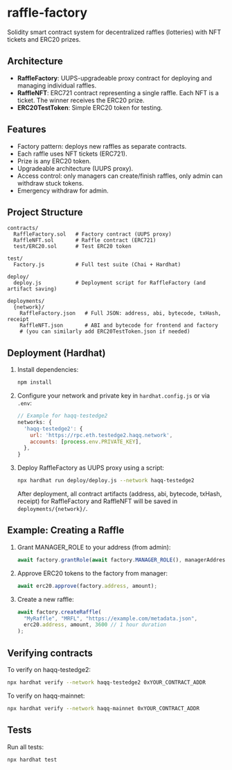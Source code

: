 # raffle-factory

Solidity smart contract system for decentralized raffles (lotteries) with NFT tickets and ERC20 prizes.

## Architecture
- **RaffleFactory**: UUPS-upgradeable proxy contract for deploying and managing individual raffles.
- **RaffleNFT**: ERC721 contract representing a single raffle. Each NFT is a ticket. The winner receives the ERC20 prize.
- **ERC20TestToken**: Simple ERC20 token for testing.

## Features
- Factory pattern: deploys new raffles as separate contracts.
- Each raffle uses NFT tickets (ERC721).
- Prize is any ERC20 token.
- Upgradeable architecture (UUPS proxy).
- Access control: only managers can create/finish raffles, only admin can withdraw stuck tokens.
- Emergency withdraw for admin.

## Project Structure
```
contracts/
  RaffleFactory.sol   # Factory contract (UUPS proxy)
  RaffleNFT.sol       # Raffle contract (ERC721)
  test/ERC20.sol      # Test ERC20 token

test/
  Factory.js          # Full test suite (Chai + Hardhat)

deploy/
  deploy.js           # Deployment script for RaffleFactory (and artifact saving)

deployments/
  {network}/
    RaffleFactory.json   # Full JSON: address, abi, bytecode, txHash, receipt
    RaffleNFT.json       # ABI and bytecode for frontend and factory
    # (you can similarly add ERC20TestToken.json if needed)
```

## Deployment (Hardhat)

1. Install dependencies:
   ```bash
   npm install
   ```

2. Configure your network and private key in `hardhat.config.js` or via `.env`:
   ```js
   // Example for haqq-testedge2
   networks: {
     'haqq-testedge2': {
       url: 'https://rpc.eth.testedge2.haqq.network',
       accounts: [process.env.PRIVATE_KEY],
     },
   }
   ```

3. Deploy RaffleFactory as UUPS proxy using a script:
   ```bash
   npx hardhat run deploy/deploy.js --network haqq-testedge2
   ```
   After deployment, all contract artifacts (address, abi, bytecode, txHash, receipt) for RaffleFactory and RaffleNFT will be saved in `deployments/{network}/`.

## Example: Creating a Raffle

1. Grant MANAGER_ROLE to your address (from admin):
   ```js
   await factory.grantRole(await factory.MANAGER_ROLE(), managerAddress);
   ```
2. Approve ERC20 tokens to the factory from manager:
   ```js
   await erc20.approve(factory.address, amount);
   ```
3. Create a new raffle:
   ```js
   await factory.createRaffle(
     "MyRaffle", "MRFL", "https://example.com/metadata.json",
     erc20.address, amount, 3600 // 1 hour duration
   );
   ```

## Verifying contracts

To verify on haqq-testedge2:
```bash
npx hardhat verify --network haqq-testedge2 0xYOUR_CONTRACT_ADDR
```
To verify on haqq-mainnet:
```bash
npx hardhat verify --network haqq-mainnet 0xYOUR_CONTRACT_ADDR
```

## Tests
Run all tests:
```bash
npx hardhat test
```